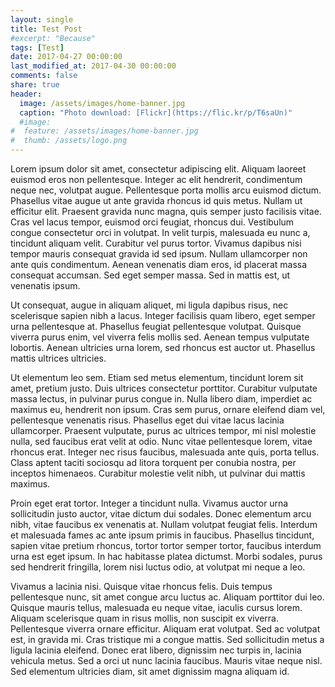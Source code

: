 ```yaml
---
layout: single
title: Test Post
#excerpt: "Because"
tags: [Test]
date: 2017-04-27 00:00:00
last_modified_at: 2017-04-30 00:00:00
comments: false
share: true
header:
  image: /assets/images/home-banner.jpg
  caption: "Photo download: [Flickr](https://flic.kr/p/T6saUn)"
  #image:
#  feature: /assets/images/home-banner.jpg
#  thumb: /assets/logo.png
---
```

Lorem ipsum dolor sit amet, consectetur adipiscing elit. Aliquam laoreet euismod eros non pellentesque. Integer ac elit hendrerit, condimentum neque nec, volutpat augue. Pellentesque porta mollis arcu euismod dictum. Phasellus vitae augue ut ante gravida rhoncus id quis metus. Nullam ut efficitur elit. Praesent gravida nunc magna, quis semper justo facilisis vitae. Cras vel lacus tempor, euismod orci feugiat, rhoncus dui. Vestibulum congue consectetur orci in volutpat. In velit turpis, malesuada eu nunc a, tincidunt aliquam velit. Curabitur vel purus tortor. Vivamus dapibus nisi tempor mauris consequat gravida id sed ipsum. Nullam ullamcorper non ante quis condimentum. Aenean venenatis diam eros, id placerat massa consequat accumsan. Sed eget semper massa. Sed in mattis est, ut venenatis ipsum.

Ut consequat, augue in aliquam aliquet, mi ligula dapibus risus, nec scelerisque sapien nibh a lacus. Integer facilisis quam libero, eget semper urna pellentesque at. Phasellus feugiat pellentesque volutpat. Quisque viverra purus enim, vel viverra felis mollis sed. Aenean tempus vulputate lobortis. Aenean ultricies urna lorem, sed rhoncus est auctor ut. Phasellus mattis ultrices ultricies.

Ut elementum leo sem. Etiam sed metus elementum, tincidunt lorem sit amet, pretium justo. Duis ultrices consectetur porttitor. Curabitur vulputate massa lectus, in pulvinar purus congue in. Nulla libero diam, imperdiet ac maximus eu, hendrerit non ipsum. Cras sem purus, ornare eleifend diam vel, pellentesque venenatis risus. Phasellus eget dui vitae lacus lacinia ullamcorper. Praesent vulputate, purus ac ultrices tempor, mi nisl molestie nulla, sed faucibus erat velit at odio. Nunc vitae pellentesque lorem, vitae rhoncus erat. Integer nec risus faucibus, malesuada ante quis, porta tellus. Class aptent taciti sociosqu ad litora torquent per conubia nostra, per inceptos himenaeos. Curabitur molestie velit nibh, ut pulvinar dui mattis maximus.

Proin eget erat tortor. Integer a tincidunt nulla. Vivamus auctor urna sollicitudin justo auctor, vitae dictum dui sodales. Donec elementum arcu nibh, vitae faucibus ex venenatis at. Nullam volutpat feugiat felis. Interdum et malesuada fames ac ante ipsum primis in faucibus. Phasellus tincidunt, sapien vitae pretium rhoncus, tortor tortor semper tortor, faucibus interdum urna est eget ipsum. In hac habitasse platea dictumst. Morbi sodales, purus sed hendrerit fringilla, lorem nisi luctus odio, at volutpat mi neque a leo.

Vivamus a lacinia nisi. Quisque vitae rhoncus felis. Duis tempus pellentesque nunc, sit amet congue arcu luctus ac. Aliquam porttitor dui leo. Quisque mauris tellus, malesuada eu neque vitae, iaculis cursus lorem. Aliquam scelerisque quam in risus mollis, non suscipit ex viverra. Pellentesque viverra ornare efficitur. Aliquam erat volutpat. Sed ac volutpat est, in gravida mi. Cras tristique mi a congue mattis. Sed sollicitudin metus a ligula lacinia eleifend. Donec erat libero, dignissim nec turpis in, lacinia vehicula metus. Sed a orci ut nunc lacinia faucibus. Mauris vitae neque nisl. Sed elementum ultricies diam, sit amet dignissim magna aliquam id.